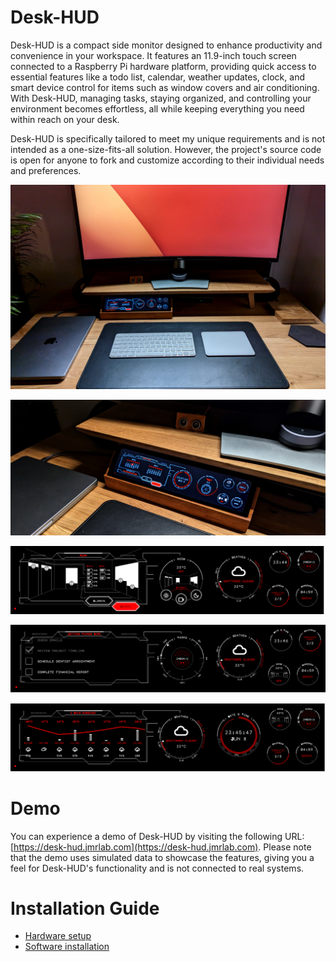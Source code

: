 # Desk-HUD

Desk-HUD is a compact side monitor designed to enhance productivity and convenience in your workspace. It features an 11.9-inch touch screen connected to a Raspberry Pi hardware platform, providing quick access to essential features like a todo list, calendar, weather updates, clock, and smart device control for items such as window covers and air conditioning. With Desk-HUD, managing tasks, staying organized, and controlling your environment becomes effortless, all while keeping everything you need within reach on your desk.

Desk-HUD is specifically tailored to meet my unique requirements and is not intended as a one-size-fits-all solution. However, the project's source code is open for anyone to fork and customize according to their individual needs and preferences.

![Desk view 1](doc/img/desk1.jpg)

![Desk view 2](doc/img/desk2.jpg)

![Room Control Preview](doc/img/room_preview.png)

![Todo List Preview](doc/img/todo_preview.png)

![Weather Widget Preview](doc/img/weather_preview.png)

# Demo

You can experience a demo of Desk-HUD by visiting the following URL: [https://desk-hud.jmrlab.com](https://desk-hud.jmrlab.com). Please note that the demo uses simulated data to showcase the features, giving you a feel for Desk-HUD's functionality and is not connected to real systems.

# Installation Guide

- [Hardware setup](doc/install_hardware.md)
- [Software installation](doc/install_software.md)
